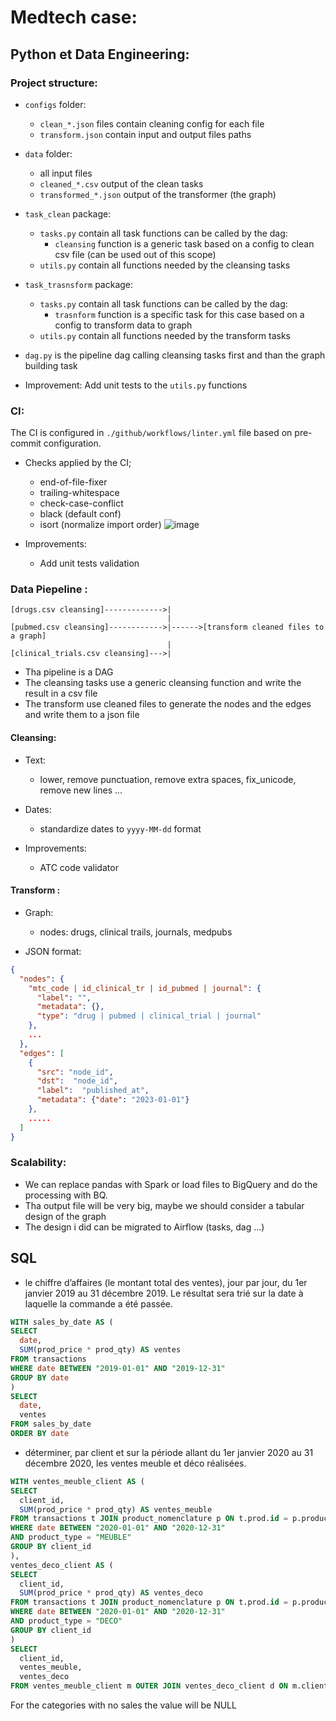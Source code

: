# Medtech case:

## Python et Data Engineering:

### Project structure:

- `configs` folder:
  - `clean_*.json` files contain cleaning config for each file
  - `transform.json` contain input and output files paths


- `data` folder:
  - all input files
  - `cleaned_*.csv` output of the clean tasks
  - `transformed_*.json` output of the transformer (the graph)


- `task_clean` package:
  - `tasks.py` contain all task functions can be called by the dag:
    - `cleansing` function is a generic task based on a config to clean csv file (can be used out of this scope)
  - `utils.py` contain all functions needed by the cleansing tasks


- `task_trasnsform` package:
  - `tasks.py` contain all task functions can be called by the dag:
    - `trasnform` function is a specific task for this case based on a config to transform data to graph
  - `utils.py` contain all functions needed by the transform tasks


- `dag.py` is the pipeline dag calling cleansing tasks first and than the graph building task


- Improvement: Add unit tests to the `utils.py` functions

### CI:

The CI is configured in `./github/workflows/linter.yml` file based on pre-commit configuration.
- Checks applied by the CI;
  - end-of-file-fixer
  - trailing-whitespace
  - check-case-conflict
  - black (default conf)
  - isort (normalize import order)
![image](https://github.com/sanxore/medtech-case/assets/14028677/218ae941-7594-4b32-8ea6-8ee48e86eb48)


- Improvements:
  - Add unit tests validation


### Data Piepeline :

```commandline
[drugs.csv cleansing]------------->|
                                   |
[pubmed.csv cleansing]------------>|------>[transform cleaned files to a graph]
                                   |
[clinical_trials.csv cleansing]--->|
```

- Tha pipeline is a DAG
- The cleansing tasks use a generic cleansing function and write the result in a csv file
- The transform use cleaned files to generate the nodes and the edges and write them to a json file

#### Cleansing:
- Text:
  - lower, remove punctuation, remove extra spaces, fix_unicode, remove new lines ...

- Dates:
  - standardize dates to `yyyy-MM-dd` format

- Improvements:
  - ATC code validator

#### Transform :
- Graph:
  - nodes: drugs, clinical trails, journals, medpubs

- JSON format:

```json
{
  "nodes": {
    "mtc_code | id_clinical_tr | id_pubmed | journal": {
      "label": "",
      "metadata": {},
      "type": "drug | pubmed | clinical_trial | journal"
    },
    ...
  },
  "edges": [
    {
      "src": "node_id",
      "dst":  "node_id",
      "label":  "published_at",
      "metadata": {"date": "2023-01-01"}
    },
    .....
  ]
}
```

### Scalability:
  - We can replace pandas with Spark or load files to BigQuery and do the processing with BQ.
  - Tha output file will be very big, maybe we should consider a tabular design of the graph
  - The design i did can be migrated to Airflow (tasks, dag ...)


## SQL

- le chiffre d’affaires (le montant total des ventes), jour par jour, du 1er janvier 2019 au 31 décembre 2019. Le résultat
sera trié sur la date à laquelle la commande a été passée.

```sql
WITH sales_by_date AS (
SELECT
  date,
  SUM(prod_price * prod_qty) AS ventes
FROM transactions
WHERE date BETWEEN "2019-01-01" AND "2019-12-31"
GROUP BY date
)
SELECT
  date,
  ventes
FROM sales_by_date
ORDER BY date
```

- déterminer, par client et sur la période allant du
1er janvier 2020 au 31 décembre 2020, les ventes meuble et déco réalisées.

```sql
WITH ventes_meuble_client AS (
SELECT
  client_id,
  SUM(prod_price * prod_qty) AS ventes_meuble
FROM transactions t JOIN product_nomenclature p ON t.prod.id = p.product_id
WHERE date BETWEEN "2020-01-01" AND "2020-12-31"
AND product_type = "MEUBLE"
GROUP BY client_id
),
ventes_deco_client AS (
SELECT
  client_id,
  SUM(prod_price * prod_qty) AS ventes_deco
FROM transactions t JOIN product_nomenclature p ON t.prod.id = p.product_id
WHERE date BETWEEN "2020-01-01" AND "2020-12-31"
AND product_type = "DECO"
GROUP BY client_id
)
SELECT
  client_id,
  ventes_meuble,
  ventes_deco
FROM ventes_meuble_client m OUTER JOIN ventes_deco_client d ON m.client_id = d.client_id
```
For the categories with no sales the value will be NULL
